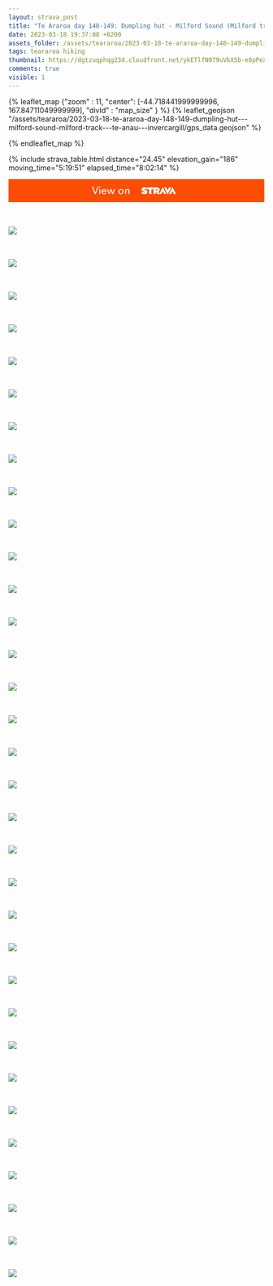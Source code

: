 ```yaml
---
layout: strava_post
title: "Te Araroa day 148-149: Dumpling hut - Milford Sound (Milford track) -> Te Anau -> Invercargill"
date: 2023-03-18 19:37:08 +0200
assets_folder: /assets/teararoa/2023-03-18-te-araroa-day-148-149-dumpling-hut---milford-sound-milford-track---te-anau---invercargill
tags: teararoa hiking
thumbnail: https://dgtzuqphqg23d.cloudfront.net/ykETlfN079uVkXSb-e8pPeXTaZB4qQL0ynkIy6z4QJA-1024x768.jpg
comments: true
visible: 1
---
```



{% leaflet_map {"zoom" : 11,
                  "center": [-44.718441999999996, 167.84711049999999],
                 "divId" : "map_size" } %}
    {% leaflet_geojson "/assets/teararoa/2023-03-18-te-araroa-day-148-149-dumpling-hut---milford-sound-milford-track---te-anau---invercargill/gps_data.geojson" %}

{% endleaflet_map %}





{% include strava_table.html distance="24.45" elevation_gain="186" moving_time="5:19:51" elapsed_time="8:02:14" %}

[![](/assets/strava.jpg)](https://www.strava.com/activities/8738604817)


<br />

![](https://dgtzuqphqg23d.cloudfront.net/ykETlfN079uVkXSb-e8pPeXTaZB4qQL0ynkIy6z4QJA-1024x768.jpg)


<br />

![](https://dgtzuqphqg23d.cloudfront.net/6IN7BT_iKVoDjcavR8Jm1PxuW0TLzPLJGKD8jOmhO80-768x1024.jpg)


<br />

![](https://dgtzuqphqg23d.cloudfront.net/WluLgjXl9-E_fADpD-ZjwIf29pSAhR0rXY74r2fT724-1024x683.jpg)


<br />

![](https://dgtzuqphqg23d.cloudfront.net/IS0utrJtbVB0-OFQeIdIPmJKEt-CA5ojIqKcLReolOk-1024x683.jpg)


<br />

![](https://dgtzuqphqg23d.cloudfront.net/W1XlXVQZ7MhOSYweif9DbjVnhi-WAJxZO06EsGGUgS0-768x1024.jpg)


<br />

![](https://dgtzuqphqg23d.cloudfront.net/m_eVOMmAbbf9AmP7aKbeCpS-WoH_iQtsS2buzj-iouA-768x1024.jpg)


<br />

![](https://dgtzuqphqg23d.cloudfront.net/JyAs4bAfTO4P1Qj_2RjOc7Addb7lpnphsZSdwqIka_k-768x1024.jpg)


<br />

![](https://dgtzuqphqg23d.cloudfront.net/qkxg68VItuxeV-F787P2DJa4hZB2AVg1hnYMUWG34C0-768x1024.jpg)


<br />

![](https://dgtzuqphqg23d.cloudfront.net/TTYkUY_xUtX-pKgqfwo16VQGhNje_2Rkcvj9zyL1h8g-1024x683.jpg)


<br />

![](https://dgtzuqphqg23d.cloudfront.net/1T5ELvnpPHPwKwkZr1xxIt-1f7sbs42YAlnn6ohMWXA-768x1024.jpg)


<br />

![](https://dgtzuqphqg23d.cloudfront.net/vYvlLvgrqHrFpyZ7tivzJ59nEjFiDoYBJOXW4rmI6Qo-1024x768.jpg)


<br />

![](https://dgtzuqphqg23d.cloudfront.net/AkzFK6LxN1o7N9OvNz7-zge2OyyprLQkKXmYDf4NJoA-1024x768.jpg)


<br />

![](https://dgtzuqphqg23d.cloudfront.net/heWRBjeDgsmf64wrYPNz-1gRXbXaKu7aYhRc-OL0mTc-1024x768.jpg)


<br />

![](https://dgtzuqphqg23d.cloudfront.net/iQB49lm2AQ0JOIX9P2lydnDGafrXeaVIU4G0Aw8BE94-768x1024.jpg)


<br />

![](https://dgtzuqphqg23d.cloudfront.net/qKZvGrvtxpOvMbWH-dcETmtYgkMMwsazOk_C8XSjpkw-1024x683.jpg)


<br />

![](https://dgtzuqphqg23d.cloudfront.net/6fR88mlTBJ6gPCsgZcD4PQmRH531Us7mhR-2hhepzw4-1024x768.jpg)


<br />

![](https://dgtzuqphqg23d.cloudfront.net/Jfb65nRxjiVDRlxnpRiSSw9bETR9stv1IhzOLHaQE8Q-1024x768.jpg)


<br />

![](https://dgtzuqphqg23d.cloudfront.net/XvnTAuC6SMhupPAxhrhtFzC3WkJ_Qpyp0V_zKdxIGxM-768x1024.jpg)


<br />

![](https://dgtzuqphqg23d.cloudfront.net/OX7SnCgEZZRTs2WpgxZl5fmryd-2QBiB6zC-qCj-x5w-1024x768.jpg)


<br />

![](https://dgtzuqphqg23d.cloudfront.net/Q8S9Eqn56TG_spCl368eSSwHei_1dgyWLjoXnf0fQm0-1024x768.jpg)


<br />

![](https://dgtzuqphqg23d.cloudfront.net/eG9sOnWjKHSRB-bBMVYICAPcdIURSFVNXYwbEqyRi-A-1024x768.jpg)


<br />

![](https://dgtzuqphqg23d.cloudfront.net/yeHdrgputPT_Lb1Ghq7SYjumz7-1syw6cExaMvtRfqs-1024x767.jpg)


<br />

![](https://dgtzuqphqg23d.cloudfront.net/GfWuiYnlymm3102UbJmvQuyOu4i1kU33PiMRQYfHa78-1024x768.jpg)


<br />

![](https://dgtzuqphqg23d.cloudfront.net/T8ABGVih4T2sNBry53Jon9EChve7tuUpG64WW8EogpE-768x1024.jpg)


<br />

![](https://dgtzuqphqg23d.cloudfront.net/m7pwefkYrM_oZGdw_fbgGixrRUxYHa5tcUy0etOnsyU-1024x768.jpg)


<br />

![](https://dgtzuqphqg23d.cloudfront.net/I5ybgC9BfLiLjPZLdL32nueafs--9fKPqfmCyQ5pTJ8-1024x768.jpg)


<br />

![](https://dgtzuqphqg23d.cloudfront.net/s_elpM1aVFsMAhlV1gEBJgVNrv6xglYfCAgtcxYtJVI-1024x768.jpg)


<br />

![](https://dgtzuqphqg23d.cloudfront.net/-8HqlBNP3WuFJ1LlVZt7vTDYBA3ER8tsUDeAeymGcBA-768x1024.jpg)


<br />

![](https://dgtzuqphqg23d.cloudfront.net/EhRf6J5Xr7JG08UFCIg1Kyt4Tb9hitDiqxP7eiCxa_U-1024x768.jpg)


<br />

![](https://dgtzuqphqg23d.cloudfront.net/E7GldeqBG2kavecH5XuVdr8AvEmCpGPfbXJ6yfDW_oI-768x1024.jpg)


<br />

![](https://dgtzuqphqg23d.cloudfront.net/PzITZyFrdZN2TM5i0rBP1yHPjfnPaI1s1_4eMxKK1xY-768x1024.jpg)


<br />

![](https://dgtzuqphqg23d.cloudfront.net/eoLIcgiVgQZvpGMpPy1aRafzDKGPF2wdmGO1bbkwK1s-1024x768.jpg)


<br />

![](https://dgtzuqphqg23d.cloudfront.net/PXfULiqF1h6fxFamHl_mDl04iWAQMM24pRf7RK1As9k-768x1024.jpg)
